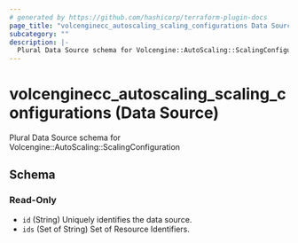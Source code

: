 ```yaml
---
# generated by https://github.com/hashicorp/terraform-plugin-docs
page_title: "volcenginecc_autoscaling_scaling_configurations Data Source - terraform-provider-volcenginecc"
subcategory: ""
description: |-
  Plural Data Source schema for Volcengine::AutoScaling::ScalingConfiguration
---
```


# volcenginecc_autoscaling_scaling_configurations (Data Source)

Plural Data Source schema for Volcengine::AutoScaling::ScalingConfiguration



<!-- schema generated by tfplugindocs -->
## Schema

### Read-Only

- `id` (String) Uniquely identifies the data source.
- `ids` (Set of String) Set of Resource Identifiers.
